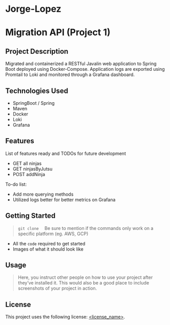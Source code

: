 # Jorge-Lopez

# Migration API (Project 1)

## Project Description
Migrated and containerized a RESTful Javalin web application to Spring Boot deployed using Docker-Compose. Application logs are exported using Promtail to Loki and monitored through a Grafana dashboard.

## Technologies Used

* SpringBoot / Spring
* Maven
* Docker
* Loki
* Grafana

## Features

List of features ready and TODOs for future development
* GET all ninjas
* GET ninjasByJutsu
* POST addNinja

To-do list:
* Add more querying methods
* Utilized logs better for better metrics on Grafana

## Getting Started
 
> `git clone  `
> Be sure to mention if the commands only work on a specific platform (eg. AWS, GCP)

- All the `code` required to get started
- Images of what it should look like

## Usage

> Here, you instruct other people on how to use your project after they’ve installed it. This would also be a good place to include screenshots of your project in action.

## License

This project uses the following license: [<license_name>](<link>).
